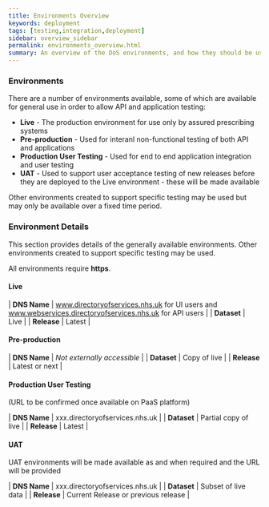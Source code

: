 ```yaml
---
title: Environments Overview
keywords: deployment
tags: [testing,integration,deployment]
sidebar: overview_sidebar
permalink: environments_overview.html
summary: An overview of the DoS environments, and how they should be used
---
```


### Environments ###
There are a number of environments available, some of which are available for general use in order to allow API and application testing:

  * **Live** - The production environment for use only by assured prescribing systems
  * **Pre-production** - Used for interanl non-functional testing of both API and applications
  * **Production User Testing** - Used for end to end application integration and user testing
  * **UAT** - Used to support user acceptance testing of new releases before they are deployed to the Live environment - these will be made available 

Other environments created to support specific testing may be used but may only be available over a fixed time period.

### Environment Details ###

This section provides details of the generally available environments. Other environments created to support specific testing may be used.

All environments require **https**.

#### Live ####

| **DNS Name** | www.directoryofservices.nhs.uk for UI users and www.webservices.directoryofservices.nhs.uk for API users |
| **Dataset**  | Live                                                                                                     |
| **Release**  | Latest                                                                                                   |


#### Pre-production ####

| **DNS Name**    | *Not externally accessible*  |
| **Dataset**     | Copy of live                 |
| **Release**     | Latest or next               |

#### Production User Testing ####

(URL to be confirmed once available on PaaS platform)

| **DNS Name**    | xxx.directoryofservices.nhs.uk |
| **Dataset**     | Partial copy of live           | 
| **Release**     | Latest                         | 

#### UAT ####

 UAT environments will be made available as and when required and the URL will be provided 

| **DNS Name**    | xxx.directoryofservices.nhs.uk        |
| **Dataset**     | Subset of live data                   |
| **Release**     | Current Release or previous release   |


